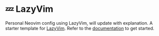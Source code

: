 # 💤 LazyVim
Personal Neovim config using LazyVim, will update with explanation.
A starter template for [LazyVim](https://github.com/LazyVim/LazyVim).
Refer to the [documentation](https://lazyvim.github.io/installation) to get started.
